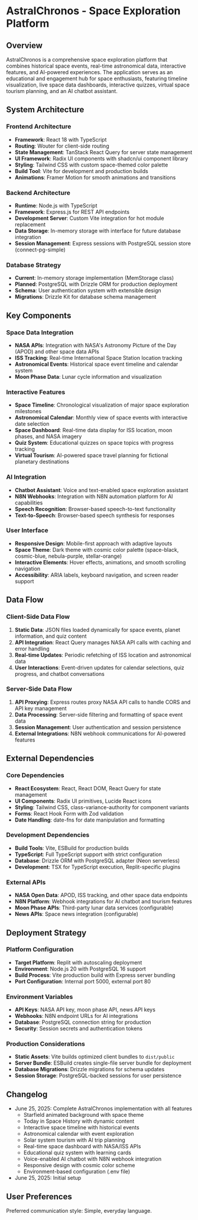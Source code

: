 # AstralChronos - Space Exploration Platform

## Overview

AstralChronos is a comprehensive space exploration platform that combines historical space events, real-time astronomical data, interactive features, and AI-powered experiences. The application serves as an educational and engagement hub for space enthusiasts, featuring timeline visualization, live space data dashboards, interactive quizzes, virtual space tourism planning, and an AI chatbot assistant.

## System Architecture

### Frontend Architecture
- **Framework**: React 18 with TypeScript
- **Routing**: Wouter for client-side routing
- **State Management**: TanStack React Query for server state management
- **UI Framework**: Radix UI components with shadcn/ui component library
- **Styling**: Tailwind CSS with custom space-themed color palette
- **Build Tool**: Vite for development and production builds
- **Animations**: Framer Motion for smooth animations and transitions

### Backend Architecture
- **Runtime**: Node.js with TypeScript
- **Framework**: Express.js for REST API endpoints
- **Development Server**: Custom Vite integration for hot module replacement
- **Data Storage**: In-memory storage with interface for future database integration
- **Session Management**: Express sessions with PostgreSQL session store (connect-pg-simple)

### Database Strategy
- **Current**: In-memory storage implementation (MemStorage class)
- **Planned**: PostgreSQL with Drizzle ORM for production deployment
- **Schema**: User authentication system with extensible design
- **Migrations**: Drizzle Kit for database schema management

## Key Components

### Space Data Integration
- **NASA APIs**: Integration with NASA's Astronomy Picture of the Day (APOD) and other space data APIs
- **ISS Tracking**: Real-time International Space Station location tracking
- **Astronomical Events**: Historical space event timeline and calendar system
- **Moon Phase Data**: Lunar cycle information and visualization

### Interactive Features
- **Space Timeline**: Chronological visualization of major space exploration milestones
- **Astronomical Calendar**: Monthly view of space events with interactive date selection
- **Space Dashboard**: Real-time data display for ISS location, moon phases, and NASA imagery
- **Quiz System**: Educational quizzes on space topics with progress tracking
- **Virtual Tourism**: AI-powered space travel planning for fictional planetary destinations

### AI Integration
- **Chatbot Assistant**: Voice and text-enabled space exploration assistant
- **N8N Webhooks**: Integration with N8N automation platform for AI capabilities
- **Speech Recognition**: Browser-based speech-to-text functionality
- **Text-to-Speech**: Browser-based speech synthesis for responses

### User Interface
- **Responsive Design**: Mobile-first approach with adaptive layouts
- **Space Theme**: Dark theme with cosmic color palette (space-black, cosmic-blue, nebula-purple, stellar-orange)
- **Interactive Elements**: Hover effects, animations, and smooth scrolling navigation
- **Accessibility**: ARIA labels, keyboard navigation, and screen reader support

## Data Flow

### Client-Side Data Flow
1. **Static Data**: JSON files loaded dynamically for space events, planet information, and quiz content
2. **API Integration**: React Query manages NASA API calls with caching and error handling
3. **Real-time Updates**: Periodic refetching of ISS location and astronomical data
4. **User Interactions**: Event-driven updates for calendar selections, quiz progress, and chatbot conversations

### Server-Side Data Flow
1. **API Proxying**: Express routes proxy NASA API calls to handle CORS and API key management
2. **Data Processing**: Server-side filtering and formatting of space event data
3. **Session Management**: User authentication and session persistence
4. **External Integrations**: N8N webhook communications for AI-powered features

## External Dependencies

### Core Dependencies
- **React Ecosystem**: React, React DOM, React Query for state management
- **UI Components**: Radix UI primitives, Lucide React icons
- **Styling**: Tailwind CSS, class-variance-authority for component variants
- **Forms**: React Hook Form with Zod validation
- **Date Handling**: date-fns for date manipulation and formatting

### Development Dependencies
- **Build Tools**: Vite, ESBuild for production builds
- **TypeScript**: Full TypeScript support with strict configuration
- **Database**: Drizzle ORM with PostgreSQL adapter (Neon serverless)
- **Development**: TSX for TypeScript execution, Replit-specific plugins

### External APIs
- **NASA Open Data**: APOD, ISS tracking, and other space data endpoints
- **N8N Platform**: Webhook integrations for AI chatbot and tourism features
- **Moon Phase APIs**: Third-party lunar data services (configurable)
- **News APIs**: Space news integration (configurable)

## Deployment Strategy

### Platform Configuration
- **Target Platform**: Replit with autoscaling deployment
- **Environment**: Node.js 20 with PostgreSQL 16 support
- **Build Process**: Vite production build with Express server bundling
- **Port Configuration**: Internal port 5000, external port 80

### Environment Variables
- **API Keys**: NASA API key, moon phase API, news API keys
- **Webhooks**: N8N endpoint URLs for AI integrations
- **Database**: PostgreSQL connection string for production
- **Security**: Session secrets and authentication tokens

### Production Considerations
- **Static Assets**: Vite builds optimized client bundles to `dist/public`
- **Server Bundle**: ESBuild creates single-file server bundle for deployment
- **Database Migrations**: Drizzle migrations for schema updates
- **Session Storage**: PostgreSQL-backed sessions for user persistence

## Changelog

- June 25, 2025: Complete AstralChronos implementation with all features
  - Starfield animated background with space theme
  - Today in Space History with dynamic content
  - Interactive space timeline with historical events
  - Astronomical calendar with event exploration
  - Solar system tourism with AI trip planning
  - Real-time space dashboard with NASA/ISS APIs
  - Educational quiz system with learning cards
  - Voice-enabled AI chatbot with N8N webhook integration
  - Responsive design with cosmic color scheme
  - Environment-based configuration (.env file)
- June 25, 2025: Initial setup

## User Preferences

Preferred communication style: Simple, everyday language.